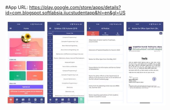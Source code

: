#App URL: https://play.google.com/store/apps/details?id=com.blogspot.softlabsja.iiucstudentapp&hl=en&gl=US


<img src="images/img.jpg" width="600">
